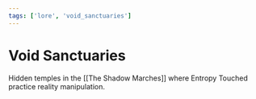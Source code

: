 ```yaml
---
tags: ['lore', 'void_sanctuaries']
---
```


# Void Sanctuaries
Hidden temples in the [[The Shadow Marches]] where Entropy Touched practice reality manipulation.